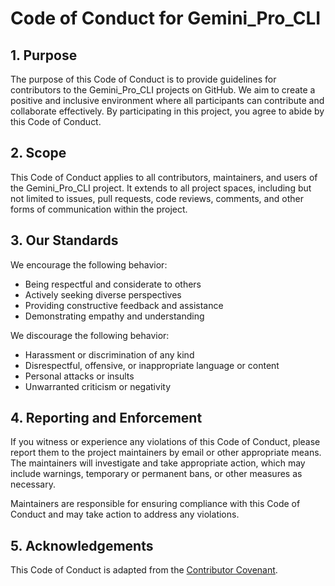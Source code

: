 # Code of Conduct for Gemini_Pro_CLI

## 1. Purpose

The purpose of this Code of Conduct is to provide guidelines for contributors to the Gemini_Pro_CLI projects on GitHub. We aim to create a positive and inclusive environment where all participants can contribute and collaborate effectively. By participating in this project, you agree to abide by this Code of Conduct.

## 2. Scope

This Code of Conduct applies to all contributors, maintainers, and users of the Gemini_Pro_CLI project. It extends to all project spaces, including but not limited to issues, pull requests, code reviews, comments, and other forms of communication within the project.

## 3. Our Standards

We encourage the following behavior:

* Being respectful and considerate to others
* Actively seeking diverse perspectives
* Providing constructive feedback and assistance
* Demonstrating empathy and understanding

We discourage the following behavior:

* Harassment or discrimination of any kind
* Disrespectful, offensive, or inappropriate language or content
* Personal attacks or insults
* Unwarranted criticism or negativity

## 4. Reporting and Enforcement

If you witness or experience any violations of this Code of Conduct, please report them to the project maintainers by email or other appropriate means. The maintainers will investigate and take appropriate action, which may include warnings, temporary or permanent bans, or other measures as necessary.

Maintainers are responsible for ensuring compliance with this Code of Conduct and may take action to address any violations.

## 5. Acknowledgements

This Code of Conduct is adapted from the [Contributor Covenant](https://www.contributor-covenant.org/version/2/0/code_of_conduct.html).
